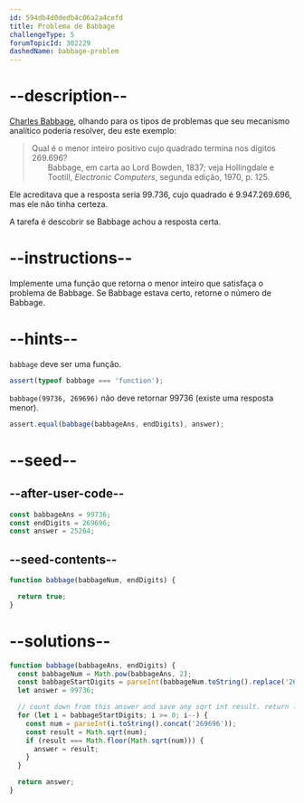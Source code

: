 ```yaml
---
id: 594db4d0dedb4c06a2a4cefd
title: Problema de Babbage
challengeType: 5
forumTopicId: 302229
dashedName: babbage-problem
---
```


# --description--

[Charles Babbage](https://en.wikipedia.org/wiki/Charles_Babbage "wp: Charles_Babbage"), olhando para os tipos de problemas que seu mecanismo analítico poderia resolver, deu este exemplo:

<blockquote>
  Qual é o menor inteiro positivo cujo quadrado termina nos dígitos 269.696?
  <footer style='margin-left: 2em;'>Babbage, em carta ao Lord Bowden, 1837; veja Hollingdale e Tootill, <i>Electronic Computers</i>, segunda edição, 1970, p. 125.</footer>
</blockquote>

Ele acreditava que a resposta seria 99.736, cujo quadrado é 9.947.269.696, mas ele não tinha certeza.

A tarefa é descobrir se Babbage achou a resposta certa.

# --instructions--

Implemente uma função que retorna o menor inteiro que satisfaça o problema de Babbage. Se Babbage estava certo, retorne o número de Babbage.

# --hints--

`babbage` deve ser uma função.

```js
assert(typeof babbage === 'function');
```

`babbage(99736, 269696)` não deve retornar 99736 (existe uma resposta menor).

```js
assert.equal(babbage(babbageAns, endDigits), answer);
```

# --seed--

## --after-user-code--

```js
const babbageAns = 99736;
const endDigits = 269696;
const answer = 25264;
```

## --seed-contents--

```js
function babbage(babbageNum, endDigits) {

  return true;
}
```

# --solutions--

```js
function babbage(babbageAns, endDigits) {
  const babbageNum = Math.pow(babbageAns, 2);
  const babbageStartDigits = parseInt(babbageNum.toString().replace('269696', ''));
  let answer = 99736;

  // count down from this answer and save any sqrt int result. return lowest one
  for (let i = babbageStartDigits; i >= 0; i--) {
    const num = parseInt(i.toString().concat('269696'));
    const result = Math.sqrt(num);
    if (result === Math.floor(Math.sqrt(num))) {
      answer = result;
    }
  }

  return answer;
}
```
